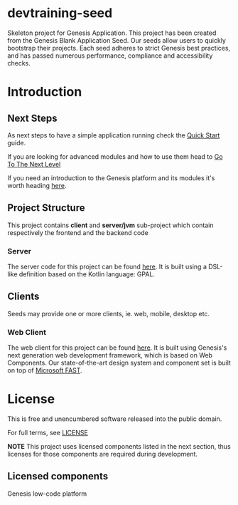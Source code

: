 # devtraining-seed

Skeleton project for Genesis Application. This project has been created from the Genesis Blank Application Seed. Our seeds allow users to quickly bootstrap
their projects. Each seed adheres to strict Genesis best practices, and has passed numerous performance, compliance and
accessibility checks. 

# Introduction

## Next Steps

As next steps to have a simple application running check the [Quick Start](https://docs.genesis.global/secure/getting-started/quick-start/) guide.

If you are looking for advanced modules and how to use them head to [Go To The Next Level](https://docs.genesis.global/secure/getting-started/go-to-the-next-level/introduction/)

If you need an introduction to the Genesis platform and its modules it's worth heading [here](https://docs.genesis.global/secure/getting-started/learn-the-basics/simple-introduction/).


## Project Structure

This project contains **client** and **server/jvm** sub-project which contain respectively the frontend and the backend code

### Server

The server code for this project can be found [here](./server/jvm/server/README.md).
It is built using a DSL-like definition based on the Kotlin language: GPAL.

## Clients

Seeds may provide one or more clients, ie. web, mobile, desktop etc.

### Web Client

The web client for this project can be found [here](./client/web/README.md). It is built using Genesis's next
generation web development framework, which is based on Web Components. Our state-of-the-art design system and component
set is built on top of [Microsoft FAST](https://www.fast.design/docs/introduction/).

# License

This is free and unencumbered software released into the public domain.

For full terms, see [LICENSE](./LICENSE)

**NOTE** This project uses licensed components listed in the next section, thus licenses for those components are required during development.

## Licensed components
Genesis low-code platform

